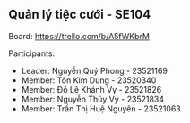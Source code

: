 ## Quản lý tiệc cưới - SE104

Board: https://trello.com/b/A5fWKbrM 

Participants:
- Leader: Nguyễn Quý Phong - 23521169
- Member: Tôn Kim Dung - 23520340
- Member: Đỗ Lê Khánh Vy - 23521826
- Member: Nguyễn Thúy Vy - 23521834
- Member: Trần Thị Huệ Nguyên - 23521063
